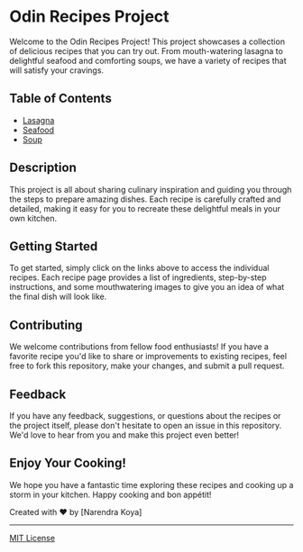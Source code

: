 # Odin Recipes Project

Welcome to the Odin Recipes Project! This project showcases a collection of delicious recipes that you can try out. From mouth-watering lasagna to delightful seafood and comforting soups, we have a variety of recipes that will satisfy your cravings.


## Table of Contents

- [Lasagna](./recipes/lasagna.html)
- [Seafood](./recipes/seafood.html)
- [Soup](./recipes/soup.html)

## Description

This project is all about sharing culinary inspiration and guiding you through the steps to prepare amazing dishes. Each recipe is carefully crafted and detailed, making it easy for you to recreate these delightful meals in your own kitchen.

## Getting Started

To get started, simply click on the links above to access the individual recipes. Each recipe page provides a list of ingredients, step-by-step instructions, and some mouthwatering images to give you an idea of what the final dish will look like.

## Contributing

We welcome contributions from fellow food enthusiasts! If you have a favorite recipe you'd like to share or improvements to existing recipes, feel free to fork this repository, make your changes, and submit a pull request.

## Feedback

If you have any feedback, suggestions, or questions about the recipes or the project itself, please don't hesitate to open an issue in this repository. We'd love to hear from you and make this project even better!

## Enjoy Your Cooking!

We hope you have a fantastic time exploring these recipes and cooking up a storm in your kitchen. Happy cooking and bon appétit!

Created with ❤️ by [Narendra Koya]

---

[MIT License](./LICENSE)
